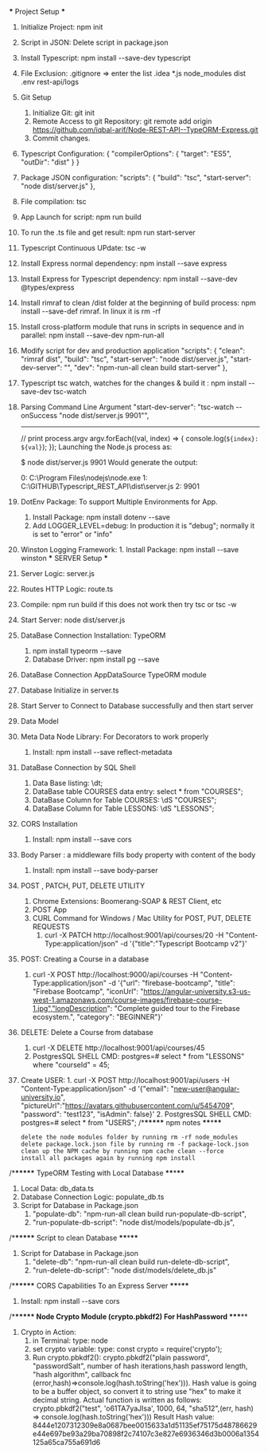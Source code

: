 **\*** Project Setup **\***

1.  Initialize Project: npm init
2.  Script in JSON: Delete script in package.json
3.  Install Typescript: npm install --save-dev typescript
4.  File Exclusion: .gitignore => enter the list
    .idea
    \*.js
    node_modules
    dist
    .env
    rest-api/logs
5.  Git Setup
    1. Initialize Git: git init
    2. Remote Access to git Repository: git remote add origin https://github.com/iqbal-arif/Node-REST-API--TypeORM-Express.git
    3. Commit changes.
6.  Typescript Configuration:
    {
    "compilerOptions": {
    "target": "ES5",
    "outDir": "dist"
    }
    }
7.  Package JSON configuration:
    "scripts": {
    "build": "tsc",
    "start-server": "node dist/server.js"
    },
8.  File compilation: tsc
9.  App Launch for script: npm run build
10. To run the .ts file and get result: npm run start-server
11. Typescript Continuous UPdate: tsc -w
12. Install Express normal dependency: npm install --save express
13. Install Express for Typescript dependency: npm install --save-dev @types/express
14. Install rimraf to clean /dist folder at the beginning of build process: npm install --save-def rimraf. In linux it is rm -rf
15. Install cross-platform module that runs in scripts in sequence and in parallel:
    npm install --save-dev npm-run-all
16. Modify script for dev and production application
    "scripts": {
    "clean": "rimraf dist",
    "build": "tsc",
    "start-server": "node dist/server.js",
    "start-dev-server": "",
    "dev": "npm-run-all clean build start-server"
    },
17. Typescript tsc watch, watches for the changes & build it : npm install --save-dev tsc-watch
18. Parsing Command Line Argument
    "start-dev-server": "tsc-watch --onSuccess \"node dist/server.js 9901\"",

    ***

    // print process.argv
    argv.forEach((val, index) => {
    console.log(`${index}: ${val}`);
    });
    Launching the Node.js process as:

    $ node dist/server.js 9901
    Would generate the output:

    0: C:\\Program Files\\nodejs\\node.exe
    1: C:\\GITHUB\\Typescript_REST_API\\dist\\server.js
    2: 9901

19. DotEnv Package: To support Multiple Environments for App.
    1. Install Package: npm install dotenv --save
    2. Add LOGGER_LEVEL=debug: In production it is "debug"; normally it is set to "error" or "info"
20. Winston Logging Framework: 1. Install Package: npm install --save winston
    **\*** SERVER Setup **\***

21. Server Logic: server.js
22. Routes HTTP Logic: route.ts
23. Compile: npm run build if this does not work then try tsc or tsc -w
24. Start Server: node dist/server.js
25. DataBase Connection Installation: TypeORM
    1. npm install typeorm --save
    2. Database Driver: npm install pg --save
26. DataBase Connection AppDataSource TypeORM module
27. Database Initialize in server.ts
28. Start Server to Connect to Database successfully and then start server
29. Data Model
30. Meta Data Node Library: For Decorators to work properly
    1. Install: npm install --save reflect-metadata
31. DataBase Connection by SQL Shell
    1. Data Base listing: \dt;
    2. DataBase table COURSES data entry: select \* from "COURSES";
    3. DataBase Column for Table COURSES: \dS "COURSES";
    4. DataBase Column for Table LESSONS: \dS "LESSONS";
32. CORS Installation
    1. Install: npm install --save cors
33. Body Parser : a middleware fills body property with content of the body
    1. Install: npm install --save body-parser
34. POST , PATCH, PUT, DELETE UTILITY
    1. Chrome Extensions: Boomerang-SOAP & REST Client, etc
    2. POST App
    3. CURL Command for Windows / Mac Utility for POST, PUT, DELETE REQUESTS
       1. curl -X PATCH http://localhost:9001/api/courses/20 -H "Content-Type:application/json" -d '{"title":"Typescript Bootcamp v2"}'
35. POST: Creating a Course in a database
    1. curl -X POST http://localhost:9000/api/courses -H "Content-Type:application/json" -d '{"url": "firebase-bootcamp", "title": "Firebase Bootcamp", "iconUrl": "https://angular-university.s3-us-west-1.amazonaws.com/course-images/firebase-course-1.jpg","longDescription": "Complete guided tour to the Firebase ecosystem.", "category": "BEGINNER"}'
36. DELETE: Delete a Course from database
    1. curl -X DELETE http://localhost:9001/api/courses/45
    2. PostgresSQL SHELL CMD: postgres=# select \* from "LESSONS" where "courseId" = 45;
37. Create USER: 1. curl -X POST http://localhost:9001/api/users -H "Content-Type:application/json" -d '{"email": "new-user@angular-university.io", "pictureUrl":"https://avatars.githubusercontent.com/u/5454709", "password": "test123", "isAdmin": false}' 2. PostgresSQL SHELL CMD: postgres=# select \* from "USERS";
    /\***\*\*\*\*\*** npm notes **\*\***\***\*\***

        delete the node modules folder by running rm -rf node_modules
        delete package.lock.json file by running rm -f package-lock.json
        clean up the NPM cache by running npm cache clean --force
        install all packages again by running npm install

/\***\*\*\*\*\*** TypeORM Testing with Local Database **\*\***\***\*\***

1. Local Data: db_data.ts
2. Database Connection Logic: populate_db.ts
3. Script for Database in Package.json
   1. "populate-db": "npm-run-all clean build run-populate-db-script",
   2. "run-populate-db-script": "node dist/models/populate-db.js",

/\***\*\*\*\*\*** Script to clean Database **\*\***\***\*\***

1. Script for Database in Package.json
   1. "delete-db": "npm-run-all clean build run-delete-db-script",
   2. "run-delete-db-script": "node dist/models/delete_db.js"

/\***\*\*\*\*\*** CORS Capabilities To an Express Server **\*\***\***\*\***

1. Install: npm install --save cors

/\***\*\*\*\*\* Node Crypto Module (crypto.pbkdf2) For HashPassword **\*\***\***\*\*

1. Crypto in Action:
   1. in Terminal: type: node
   2. set crypto variable: type: const crypto = require('crypto');
   3. Run crypto.pbkdf2(): crypto.pbkdf2("plain password", "passwordSalt", number of hash iterations,hash password length, "hash algorithm", callback fnc (error,hash)=>console.log(hash.toString('hex'))). Hash value is going to be a buffer object, so convert it to string use "hex" to make it decimal string.
      Actual function is written as follows:
      crypto.pbkdf2("test", 'o61TA7yaJIsa', 1000, 64, "sha512",(err, hash) => console.log(hash.toString('hex')))
      Result Hash value: 8444e1207312309e8a0687bee0015633a1d51135ef75175d48786629e44e697be93a29ba70898f2c74107c3e827e6936346d3b0006a1354125a65ca755a691d6
